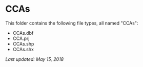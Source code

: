 # CCAs

This folder contains the following file types, all named "CCAs":

* CCAs.dbf
* CCA.prj
* CCAs.shp
* CCAs.shx

*Last updated: May 15, 2018*
